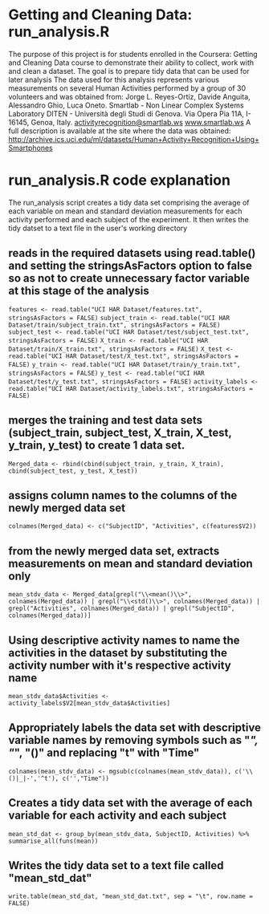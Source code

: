 # Getting and Cleaning Data: run_analysis.R

The purpose of this project is for students enrolled in the Coursera: Getting and Cleaning Data course to demonstrate their ability to collect, work with and clean a dataset. The goal is to prepare tidy data that can be used for later analysis
The data used for this analysis represents various measurements on several Human Activities performed by a group of 30 volunteers and was obtained from: 
Jorge L. Reyes-Ortiz, Davide Anguita, Alessandro Ghio, Luca Oneto.
Smartlab - Non Linear Complex Systems Laboratory
DITEN - Università degli Studi di Genova.
Via Opera Pia 11A, I-16145, Genoa, Italy.
activityrecognition@smartlab.ws
www.smartlab.ws
A full description is available at the site where the data was obtained:
http://archive.ics.uci.edu/ml/datasets/Human+Activity+Recognition+Using+Smartphones


# run_analysis.R code explanation
The run_analysis script creates a tidy data set comprising the average of each variable on mean and standard deviation measurements for each activity performed and each subject of the experiment. It then writes the tidy datset to a text file in the user's working directory

## reads in the required datasets using read.table() and setting the stringsAsFactors option to false so as not to create unnecessary factor variable at this stage of the analysis
  `features <- read.table("UCI HAR Dataset/features.txt", stringsAsFactors = FALSE)`
  `subject_train <- read.table("UCI HAR Dataset/train/subject_train.txt", stringsAsFactors = FALSE)`
  `subject_test <- read.table("UCI HAR Dataset/test/subject_test.txt", stringsAsFactors = FALSE)`
  `X_train <- read.table("UCI HAR Dataset/train/X_train.txt", stringsAsFactors = FALSE)`
  `X_test <- read.table("UCI HAR Dataset/test/X_test.txt", stringsAsFactors = FALSE)`
  `y_train <- read.table("UCI HAR Dataset/train/y_train.txt", stringsAsFactors = FALSE)`
  `y_test <- read.table("UCI HAR Dataset/test/y_test.txt", stringsAsFactors = FALSE)`
  `activity_labels <- read.table("UCI HAR Dataset/activity_labels.txt", stringsAsFactors = FALSE)`

## merges the training and test data sets (subject_train, subject_test, X_train, X_test, y_train, y_test) to create 1 data set.
  `Merged_data <- rbind(cbind(subject_train, y_train, X_train), cbind(subject_test, y_test, X_test))`

## assigns column names to the columns of the newly merged data set
 `colnames(Merged_data) <- c("SubjectID", "Activities", c(features$V2))`

## from the newly merged data set, extracts measurements on mean and standard deviation only
 `mean_stdv_data <- Merged_data[grepl("\\<mean()\\>", colnames(Merged_data)) | grepl("\\<std()\\>", colnames(Merged_data)) |  grepl("Activities", colnames(Merged_data)) | grepl("SubjectID", colnames(Merged_data))]`

## Using descriptive activity names to name the activities in the dataset by substituting the activity number with it's respective activity name
 `mean_stdv_data$Activities <- activity_labels$V2[mean_stdv_data$Activities]`

## Appropriately labels the data set with descriptive variable names by removing symbols such as "_", "_", "()" and replacing "t" with "Time"
 `colnames(mean_stdv_data) <- mgsub(c(colnames(mean_stdv_data)), c('\\()|_|-','^t'), c('',"Time"))`

## Creates a tidy data set with the average of each variable for each activity and each subject
 `mean_std_dat <- group_by(mean_stdv_data, SubjectID, Activities) %>% 
  summarise_all(funs(mean))`

## Writes the tidy data set to a text file called "mean_std_dat"
 `write.table(mean_std_dat, "mean_std_dat.txt", sep = "\t", row.name = FALSE)`
